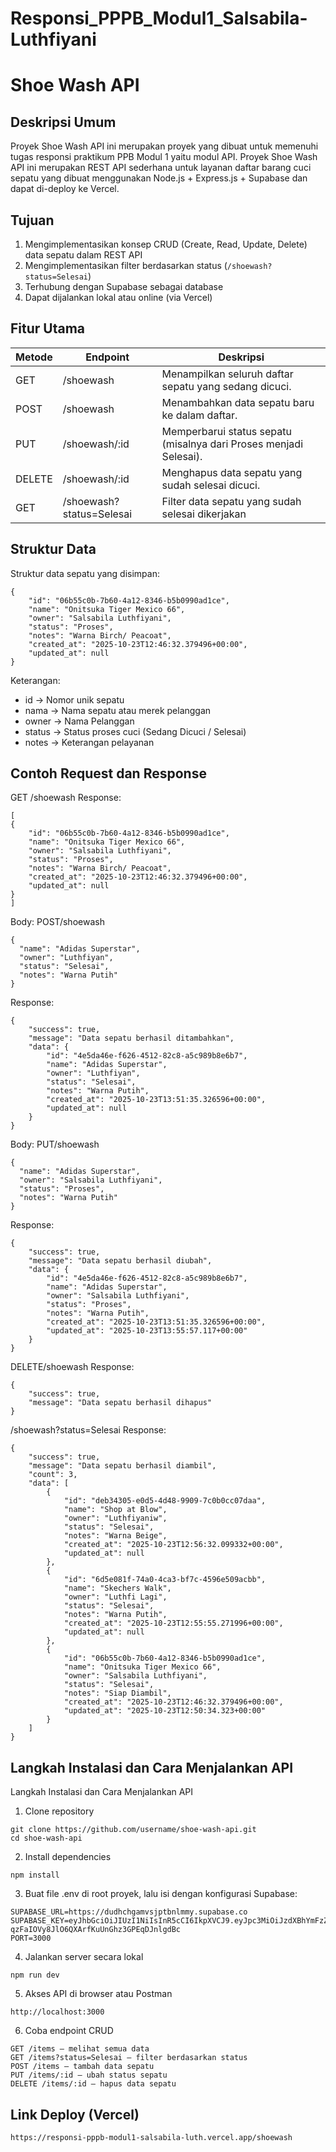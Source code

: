 # Responsi_PPPB_Modul1_Salsabila-Luthfiyani
# Shoe Wash API

## Deskripsi Umum
Proyek Shoe Wash API ini merupakan proyek yang dibuat untuk memenuhi tugas responsi praktikum PPB Modul 1 yaitu modul API. Proyek Shoe Wash API ini merupakan REST API sederhana untuk layanan daftar barang cuci sepatu yang dibuat menggunakan Node.js + Express.js + Supabase dan dapat di-deploy ke Vercel.

## Tujuan
1. Mengimplementasikan konsep CRUD (Create, Read, Update, Delete) data sepatu dalam REST API
2. Mengimplementasikan filter berdasarkan status (`/shoewash?status=Selesai`)
3. Terhubung dengan Supabase sebagai database
4. Dapat dijalankan lokal atau online (via Vercel)

## Fitur Utama
| Metode | Endpoint                 | Deskripsi                                                             |
| ------ | ----------               | ----------------------------------------------------------------------|
| GET    | /shoewash                | Menampilkan seluruh daftar sepatu yang sedang dicuci.                 |
| POST   | /shoewash                | Menambahkan data sepatu baru ke dalam daftar.                         |
| PUT    | /shoewash/:id            | Memperbarui status sepatu (misalnya dari Proses menjadi Selesai).     |
| DELETE | /shoewash/:id            | Menghapus data sepatu yang sudah selesai dicuci.                      |
| GET    | /shoewash?status=Selesai | Filter data sepatu yang sudah selesai dikerjakan                      |

## Struktur Data
Struktur data sepatu yang disimpan:

```
{
    "id": "06b55c0b-7b60-4a12-8346-b5b0990ad1ce",
    "name": "Onitsuka Tiger Mexico 66",
    "owner": "Salsabila Luthfiyani",
    "status": "Proses",
    "notes": "Warna Birch/ Peacoat",
    "created_at": "2025-10-23T12:46:32.379496+00:00",
    "updated_at": null
}
```
Keterangan:

- id → Nomor unik sepatu
- nama → Nama sepatu atau merek pelanggan
- owner → Nama Pelanggan
- status → Status proses cuci (Sedang Dicuci / Selesai)
- notes → Keterangan pelayanan

## Contoh Request dan Response
GET /shoewash
Response:

```
[
{
    "id": "06b55c0b-7b60-4a12-8346-b5b0990ad1ce",
    "name": "Onitsuka Tiger Mexico 66",
    "owner": "Salsabila Luthfiyani",
    "status": "Proses",
    "notes": "Warna Birch/ Peacoat",
    "created_at": "2025-10-23T12:46:32.379496+00:00",
    "updated_at": null
}
]

```
Body:
POST/shoewash
```
{
  "name": "Adidas Superstar",
  "owner": "Luthfiyan",
  "status": "Selesai",
  "notes": "Warna Putih"
}
```
Response:
```
{
    "success": true,
    "message": "Data sepatu berhasil ditambahkan",
    "data": {
        "id": "4e5da46e-f626-4512-82c8-a5c989b8e6b7",
        "name": "Adidas Superstar",
        "owner": "Luthfiyan",
        "status": "Selesai",
        "notes": "Warna Putih",
        "created_at": "2025-10-23T13:51:35.326596+00:00",
        "updated_at": null
    }
}
```
Body:
PUT/shoewash
```
{
  "name": "Adidas Superstar",
  "owner": "Salsabila Luthfiyani",
  "status": "Proses",
  "notes": "Warna Putih"
}
```
Response:
```
{
    "success": true,
    "message": "Data sepatu berhasil diubah",
    "data": {
        "id": "4e5da46e-f626-4512-82c8-a5c989b8e6b7",
        "name": "Adidas Superstar",
        "owner": "Salsabila Luthfiyani",
        "status": "Proses",
        "notes": "Warna Putih",
        "created_at": "2025-10-23T13:51:35.326596+00:00",
        "updated_at": "2025-10-23T13:55:57.117+00:00"
    }
}

```

DELETE/shoewash
Response:
```
{
    "success": true,
    "message": "Data sepatu berhasil dihapus"
}
```

/shoewash?status=Selesai
Response:
```
{
    "success": true,
    "message": "Data sepatu berhasil diambil",
    "count": 3,
    "data": [
        {
            "id": "deb34305-e0d5-4d48-9909-7c0b0cc07daa",
            "name": "Shop at Blow",
            "owner": "Luthfiyaniw",
            "status": "Selesai",
            "notes": "Warna Beige",
            "created_at": "2025-10-23T12:56:32.099332+00:00",
            "updated_at": null
        },
        {
            "id": "6d5e081f-74a0-4ca3-bf7c-4596e509acbb",
            "name": "Skechers Walk",
            "owner": "Luthfi Lagi",
            "status": "Selesai",
            "notes": "Warna Putih",
            "created_at": "2025-10-23T12:55:55.271996+00:00",
            "updated_at": null
        },
        {
            "id": "06b55c0b-7b60-4a12-8346-b5b0990ad1ce",
            "name": "Onitsuka Tiger Mexico 66",
            "owner": "Salsabila Luthfiyani",
            "status": "Selesai",
            "notes": "Siap Diambil",
            "created_at": "2025-10-23T12:46:32.379496+00:00",
            "updated_at": "2025-10-23T12:50:34.323+00:00"
        }
    ]
}
```

## Langkah Instalasi dan Cara Menjalankan API
Langkah Instalasi dan Cara Menjalankan API

1. Clone repository
```
git clone https://github.com/username/shoe-wash-api.git
cd shoe-wash-api
```
2. Install dependencies
```
npm install
```

3. Buat file .env di root proyek, lalu isi dengan konfigurasi Supabase:
```
SUPABASE_URL=https://dudhchgamvsjptbnlmmy.supabase.co
SUPABASE_KEY=eyJhbGciOiJIUzI1NiIsInR5cCI6IkpXVCJ9.eyJpc3MiOiJzdXBhYmFzZSIsInJlZiI6ImR1ZGhjaGdhbXZzanB0Ym5sbW15Iiwicm9sZSI6ImFub24iLCJpYXQiOjE3NjEyMTQ1MzAsImV4cCI6MjA3Njc5MDUzMH0.6VR8-qzFaIOVy8JlO6QXArfKuUnGhz3GPEqDJnlgdBc
PORT=3000
```

4. Jalankan server secara lokal
```
npm run dev
```
5. Akses API di browser atau Postman
```   
http://localhost:3000
```
6. Coba endpoint CRUD
```
GET /items — melihat semua data
GET /items?status=Selesai — filter berdasarkan status
POST /items — tambah data sepatu
PUT /items/:id — ubah status sepatu
DELETE /items/:id — hapus data sepatu
```

## Link Deploy (Vercel)
```
https://responsi-pppb-modul1-salsabila-luth.vercel.app/shoewash
```

